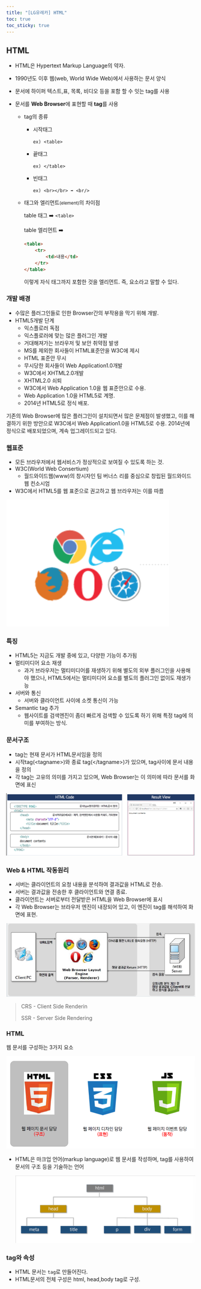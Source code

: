 ```yaml
---
title: "[LG유레카] HTML"
toc: true
toc_sticky: true	
---
```


## HTML

- HTML은 <span class="hlm">Hypertext Markup Language</span>의 약자.

- 1990년도 이후 웹(web, World Wide Web)에서 사용하는 문서 양식

- 문서에 하이퍼 텍스트,표, 목록, 비디오 등을 포함 할 수 잇는 tag를 사용

- 문서를 **Web Browser**에 표현할 때 **tag**를 사용

  - tag의 종류

    - 시작태그

      `ex) <table>`

    - 끝태그

      `ex) </table>`

    - 빈태그

      `ex) <br></br> ➡️ <br/>`

  - 태그와 엘리먼트<small>(element)</small>의 차이점

    table 태그 ➡️ `<table>`

    table 엘리먼트 ➡️

    ``` html
    <table>
        <tr>
        	<td>내용</td>
        </tr>
    </table>
    ```

    이렇게 자식 태그까지 포함한 것을 엘리먼트. 즉, 요소라고 말할 수 있다.

### 개발 배경

- 수많은 플러그인들로 인한 Browser간의 부작용을 막기 위해 개발.
- HTML5개발 단계
  - 익스플로러 독점
  - 익스플로러에 맞는 많은 플러그인 개발
  - 거대해져가는 브라우저 및 보안 취약점 발생
  - MS를 제외한 회사들이 HTML표준안을 W3C에 제시
  - HTML 표준안 무시
  - 무시당한 회사들이 Web Application1.0개발
  - W3C에서 XHTML2.0개발
  - XHTML2.0 쇠퇴
  - W3C에서 Web Application 1.0을 웹 표준안으로 수용.
  - Web Application 1.0을 HTML5로 계명.
  - 2014년 HTML5로 정식 배포.

기존의 Web Browser에 많은 플러그인이 설치되면서 많은 문제점이 발생했고, 이를 해결하기 위한 방안으로 W3C에서 Web Application1.0을 HTML5로 수용. 2014년에 정식으로 배포되었으며, 계속 업그레이드되고 있다.

### 웹표준

- 모든 브라우저에서 웹서비스가 정상적으로 보여질 수 있도록 하는 것.
- W3C(World Web Consertium)
  - 월드와이드웹(www)의 창시자인 팀 버너스 리를 중심으로 창립된 월드와이드웹 컨소시엄
- W3C에서 HTML5를 웹 표준으로 권고하고 웹 브라우저는 이를 따름

![image-20240701105023637](/../../images/2024-07-01-HTML/image-20240701105023637.png)



### 특징

- HTML5는 지금도 개발 중에 있고, 다양한 기능이 추가됨
- 멀티미디어 요소 재생
  - 과거 브라우저는 멀티미디어를 재생하기 위해 별도의 외부 플러그인을 사용해야 했으나, HTML5에서는 멀티미디어 요소를 별도의 플러그인 없이도 재생가능
- 서버와 통신
  - 서버와 클라이언트 사이에 소켓 통신이 가능
- Semantic tag 추가
  - 웹사이트를 검색엔진이 좀더 빠르게 검색할 수 있도록 하기 위해 특정 tag에 의미를 부여하는 방식.

### 문서구조

- <IEOCTYPE html>tag는 현재 문서가 HTML문서임을 정의
- 시작tag(\<tagname>)와 종료 tag(\</tagname>)가 있으며, tag사이에 문서 내용을 정의
- 각 tag는 고유의 의미를 가지고 있으며, Web Browser는 이 의미에 따라 문서를 화면에 표신

![image-20240701105437638](/../../images/2024-07-01-HTML/image-20240701105437638.png)

### Web & HTML 작동원리

- 서버는 클라이언트의 요청 내용을 분석하여 결과값을 HTML로 전송.
- 서버는 결과값을 전송한 후 클라이언트와 연결 종료.
- 클라이언트는 서버로부터 전달받은 HTML을 Web Browser에 표시
- 각 Web Browser는 브라우저 엔진이 내장되어 있고, 이 엔진이 tag를 해석하여 화면에 표현.

![image-20240701111039983](/../../images/2024-07-01-HTML/image-20240701111039983.png)

> CRS -  Client Side Renderin
>
> SSR - Server Side Rendering 



### HTML

웹 문서를 구성하는 3가지 요소

![image-20240701111357038](/../../images/2024-07-01-HTML/image-20240701111357038.png)

- HTML은 마크업 언어(markup language)로 웹 문서를 작성하며, tag를 사용하여 문서의 구조 등을 기술하는 언어

  ![image-20240701111450924](/../../images/2024-07-01-HTML/image-20240701111450924.png)

### tag와 속성

- HTML 문서는 `tag`로 만들어진다.
- HTML문서의 전체 구성은 html, head,body tag로 구성.